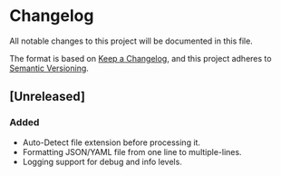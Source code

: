 # Changelog

All notable changes to this project will be documented in this file.

The format is based on [Keep a Changelog](https://keepachangelog.com/en/1.0.0/), and this project adheres to [Semantic Versioning](https://semver.org/).

## [Unreleased]
### Added
- Auto-Detect file extension before processing it. 
- Formatting JSON/YAML file from one line to multiple-lines.
- Logging support for debug and info levels.

<!-- ### Changed
- Improved error messages when input file is missing or invalid. -->

<!-- ## [0.1.0] - 2025-04-16
### Added
- Initial release: basic file formatting and `--pretty` option. -->